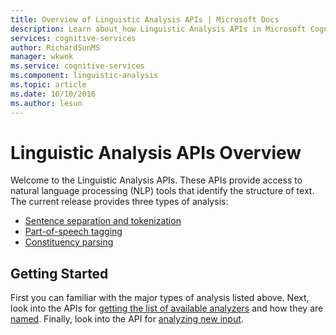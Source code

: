 ```yaml
---
title: Overview of Linguistic Analysis APIs | Microsoft Docs
description: Learn about how Linguistic Analysis APIs in Microsoft Cognitive Services provide access to NLP tools that identify the structure of text.
services: cognitive-services
author: RichardSunMS
manager: wkwok
ms.service: cognitive-services
ms.component: linguistic-analysis
ms.topic: article
ms.date: 10/10/2016
ms.author: lesun
---
```


# Linguistic Analysis APIs Overview

Welcome to the Linguistic Analysis APIs.
These APIs provide access to natural language processing (NLP) tools that identify the structure of text.
The current release provides three types of analysis:

 - [Sentence separation and tokenization](Sentences-and-Tokens.md)
 - [Part-of-speech tagging](POS-tagging.md)
 - [Constituency parsing](Constituency-Parsing.md)

## Getting Started

First you can familiar with the major types of analysis listed above.
Next, look into the APIs for [getting the list of available analyzers](AnalyzersMethod.md) and how they are [named](Analyzer-Names.md).
Finally, look into the API for [analyzing new input](AnalyzeMethod.md).
